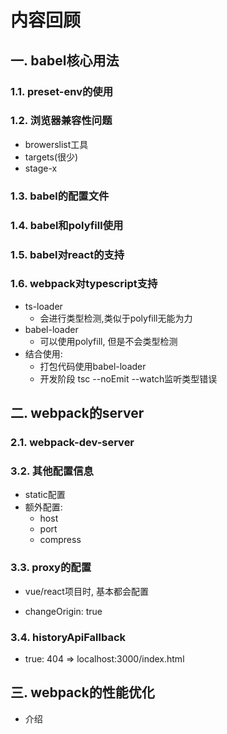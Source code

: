 # 内容回顾

## 一. babel核心用法

### 1.1. preset-env的使用





### 1.2. 浏览器兼容性问题

* browerslist工具
* targets(很少)
* stage-x





### 1.3. babel的配置文件







### 1.4. babel和polyfill使用







### 1.5. babel对react的支持







### 1.6. webpack对typescript支持

* ts-loader
  * 会进行类型检测,类似于polyfill无能为力
* babel-loader
  * 可以使用polyfill, 但是不会类型检测
* 结合使用:
  * 打包代码使用babel-loader
  * 开发阶段 tsc --noEmit --watch监听类型错误





## 二. webpack的server

### 2.1. webpack-dev-server





### 3.2. 其他配置信息

* static配置
* 额外配置:
  * host
  * port
  * compress





### 3.3. proxy的配置

* vue/react项目时, 基本都会配置

* changeOrigin: true





### 3.4. historyApiFallback

* true: 404 => localhost:3000/index.html







## 三. webpack的性能优化

* 介绍



